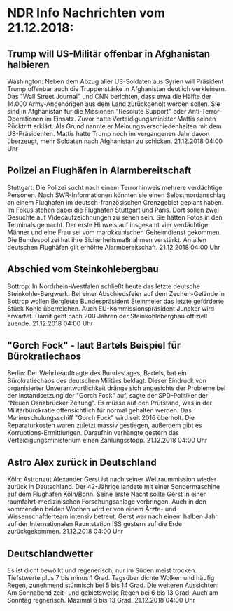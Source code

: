 # NDR Info Nachrichten vom 21.12.2018:


## Trump will US-Militär offenbar in Afghanistan halbieren
Washington: Neben dem Abzug aller US-Soldaten aus Syrien will Präsident Trump offenbar auch die Truppenstärke in Afghanistan deutlich verkleinern. Das "Wall Street Journal" und CNN berichten, dass etwa die Hälfte der 14.000 Army-Angehörigen aus dem Land zurückgeholt werden sollen. Sie sind in Afghanistan für die Missionen "Resolute Support" oder Anti-Terror-Operationen im Einsatz. Zuvor hatte Verteidigungsminister Mattis seinen Rücktritt erklärt. Als Grund nannte er Meinungsverschiedenheiten mit dem US-Präsidenten. Mattis hatte Trump noch im vergangenen Jahr davon überzeugt, mehr Soldaten nach Afghanistan zu schicken. 21.12.2018 04:00 Uhr 

## Polizei an Flughäfen in Alarmbereitschaft
Stuttgart: Die Polizei sucht nach einem Terrorhinweis mehrere verdächtige Personen. Nach SWR-Informationen könnten sie einen Selbstmordanschlag an einem Flughafen im deutsch-französischen Grenzgebiet geplant haben. Im Fokus stehen dabei die Flughäfen Stuttgart und Paris. Dort sollen zwei Gesuchte auf Videoaufzeichnungen zu sehen sein. Sie hätten Fotos in den Terminals gemacht. Der erste Hinweis auf insgesamt vier verdächtige Männer und eine Frau sei vom marokkanischen Geheimdienst gekommen. Die Bundespolizei hat ihre Sicherheitsmaßnahmen verstärkt. An allen deutschen Flughäfen gilt erhöhte Alarmbereitschaft. 21.12.2018 04:00 Uhr 

## Abschied vom Steinkohlebergbau
Bottrop: In Nordrhein-Westfalen schließt heute das letzte deutsche Steinkohle-Bergwerk. Bei einer Abschiedsfeier auf dem Zechen-Gelände in Bottrop wollen Bergleute Bundespräsident Steinmeier das letzte geförderte Stück Kohle überreichen. Auch EU-Kommissionspräsident Juncker wird erwartet. Damit geht nach 200 Jahren der Steinkohlebergbau offiziell zuende. 21.12.2018 04:00 Uhr 

## "Gorch Fock" - laut Bartels Beispiel für Bürokratiechaos
Berlin: Der Wehrbeauftragte des Bundestages, Bartels, hat ein Bürokratiechaos des deutschen Militärs beklagt. Dieser Eindruck von organisierter Unverantwortlichkeit dränge sich angesichts der Probleme bei der Instandsetzung der "Gorch Fock" auf, sagte der SPD-Politiker der "Neuen Osnabrücker Zeitung". Es müsse auf den Prüfstand, was in der Militärbürokratie offensichtlich für normal gehalten werden. Das Marineschulungsschiff "Gorch Fock" wird seit 2016 überholt. Die Reparaturkosten waren zuletzt massiv gestiegen, außerdem gibt es Korruptions-Ermittlungen. Daraufhin verhängte gestern das Verteidigungsministerium einen Zahlungsstopp. 21.12.2018 04:00 Uhr 

## Astro Alex zurück in Deutschland
Köln:	Astronaut Alexander Gerst ist nach seiner Weltraummission wieder zurück in Deutschland. Der 42-Jährige landete mit einer Sondermaschine auf dem Flughafen Köln/Bonn. Seine erste Nacht sollte Gerst in einer raumfahrt-medizinischen Forschungsanlage verbringen. Auch in den kommenden beiden Wochen wird er von einem Ärzte- und Wissenschaftlerteam intensiv betreut. Gerst war nach einem halben Jahr auf der Internationalen Raumstation ISS gestern auf die Erde zurückgekommen. 21.12.2018 04:00 Uhr 

## Deutschlandwetter
Es ist dicht bewölkt und regenerisch, nur im Süden meist trocken. Tiefstwerte plus 7 bis minus 1 Grad. Tagsüber dichte Wolken und häufig Regen, zunehmend stürmisch bei 5 bis 14 Grad. Die weiteren Aussichten: Am Sonnabend zeit- und gebietsweise Regen bei 6 bis 13 Grad. Auch am Sonntag regnerisch. Maximal 6 bis 13 Grad. 21.12.2018 04:00 Uhr 
